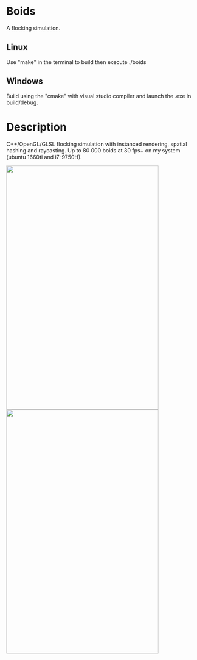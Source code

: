 # Boids
A flocking simulation.

## Linux
Use "make" in the terminal to build then execute ./boids

## Windows
Build using the "cmake" with visual studio compiler and launch the .exe in build/debug.

# Description

C++/OpenGL/GLSL flocking simulation with instanced rendering, spatial hashing and raycasting.
Up to 80 000 boids at 30 fps+ on my system (ubuntu 1660ti and i7-9750H).  

<img src="https://raw.github.com/L0rentz/Redditech/main/examples/example1.gif" width="400" height="640"/>  
<img src="https://raw.github.com/L0rentz/Redditech/main/examples/example2.gif" width="400" height="640"/>  
